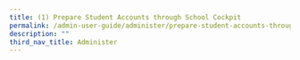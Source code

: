 ```yaml
---
title: (1) Prepare Student Accounts through School Cockpit
permalink: /admin-user-guide/administer/prepare-student-accounts-through-school-cockpit/
description: ""
third_nav_title: Administer
---
```


